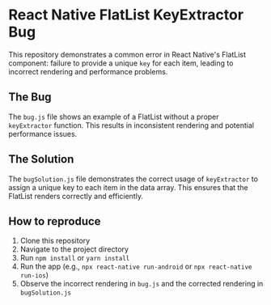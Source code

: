 # React Native FlatList KeyExtractor Bug

This repository demonstrates a common error in React Native's FlatList component:  failure to provide a unique `key` for each item, leading to incorrect rendering and performance problems.

## The Bug

The `bug.js` file shows an example of a FlatList without a proper `keyExtractor` function.  This results in inconsistent rendering and potential performance issues.

## The Solution

The `bugSolution.js` file demonstrates the correct usage of `keyExtractor` to assign a unique key to each item in the data array. This ensures that the FlatList renders correctly and efficiently.

## How to reproduce

1. Clone this repository
2. Navigate to the project directory
3. Run `npm install` or `yarn install`
4. Run the app (e.g., `npx react-native run-android` or `npx react-native run-ios`)
5. Observe the incorrect rendering in `bug.js` and the corrected rendering in `bugSolution.js`